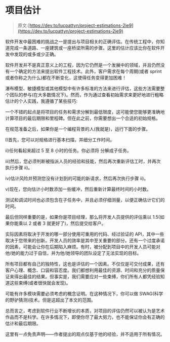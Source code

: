 # 项目估计

> 原文:[https://dev.to/lucpattyn/project-estimations-2ie9](https://dev.to/lucpattyn/project-estimations-2ie9)

软件开发中最困难的挑战之一是提出与项目相关的正确评估。在传统工程中，你知道完成一条道路、一座建筑或一座桥梁所需的步骤。这里的估计应该比你在软件开发中发现的或多或少正确。

软件开发并不是真正意义上的工程，因为它仍然是一个发展中的领域，并且仍然没有一个确定的方法来提出软件工程技术。此外，客户需求在每个周期(或者 sprint 或者你称之为什么)都在不断变化，这使得任务变得更加困难！

瀑布模型、敏捷模型或其他模型中有许多标准的方法来进行评估，这些方法需要整个团队的参与(在大多数情况下)。然而，作为通过查看初始需求来更好地进行粗略估计的个人实践，我遵循了某些技巧:

一个不错的起点是将项目的任务和需求分解到最低限度，这可能使您能够更准确地计算项目的最后期限和里程碑。但在此之前，你需要想出一个合适的初始规格。

在规范准备之后，如果你是一个编程背景的人(我就是)，运行下面的步骤。

I)首先，您可以对规格进行基本扫描，并细分工作时间。

ii)任何看起来超过 5 至 8 小时的任务。你必须将
分解成子任务。

iii)然后，您必须判断被指派人员的经验和技能，然后再次重新评估工时，并再次执行步骤 ii)。

iv)估计风险并预测您没有计划到的可能的新请求，然后再次执行步骤 ii)。

v)现在，您向估计小时数添加一些缓冲，然后重新计算最终时间的小时数。

测试和调试时间也必须包含在子任务中，并且必须仔细测量，以便正确估计它们的时间。

最后但同样重要的是，如果你是项目经理，那么将开发人员提供的评估乘以 1.5(如果你能乘以 2 或者 3 就更好了)，然后提交给客户。

实际因素将取决于开发的哪一部分使用可重用的代码、经过验证的 API，其中一些取决于您带来的创新。开发人员的效率是其中至关重要的部分。还有一个过度承诺的因素，可能会让你在后期陷入麻烦。有时，被分配到项目中的开发人员可能对他/她的能力过于自信，并为他/她领导的团队设定了无法实现的目标。

所有项目都有自己的独特性，这也是评估的一个因素。不仅仅是可交付成果，还有客户心理、概念、口袋和容忍度。我们都想利用最佳的资源、时间和充分的质量保证来得出最佳的结果。但事实是，我们需要应对一些束缚，你们所有人都凭经验知道这些束缚(或者很快就会发现)。

可能有许多模块需要必须考虑的概念证明。在这种情况下，你可以做 SWAG(科学的野驴猜测)技术。但是这超出了本文的范围。

总而言之，考虑到软件行业不断增长的本质，对项目的评估仍然可以被认为是艺术作品而不是科学。在许多情况下，即使你尽了最大努力，也不能保证你会有正确的估计和最后期限。

这里有一点免责声明——作者提出的观点仅基于他的经验，并不适用于所有情况。
